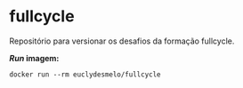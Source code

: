 # fullcycle

Repositório para versionar os desafios da formação fullcycle.

**_Run_ imagem:**

````shell
docker run --rm euclydesmelo/fullcycle
````
